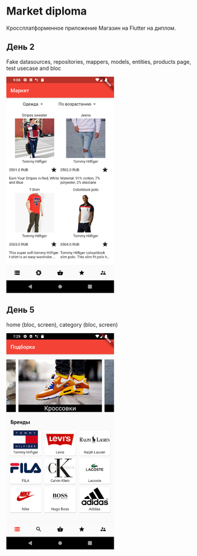 # Market diploma

Кроссплатформенное приложение Магазин на Flutter на диплом.

## День 2
Fake datasources, repositories, mappers, models, entities, products page, test usecase and bloc

<img src="work_log/2day.png" width="285" height="570">

## День 5
home (bloc, screen), category (bloc, screen)

<img src="work_log/5day.png" width="285" height="570">

